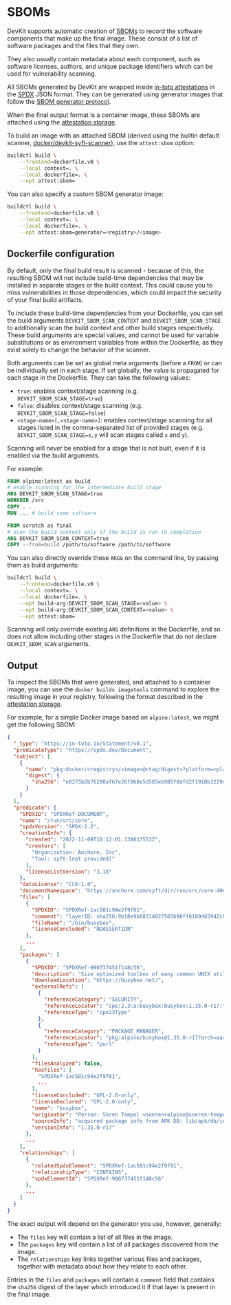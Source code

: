 # SBOMs

DevKit supports automatic creation of [SBOMs](https://en.wikipedia.org/wiki/Software_supply_chain)
to record the software components that make up the final image. These consist
of a list of software packages and the files that they own.

They also usually contain metadata about each component, such as software
licenses, authors, and unique package identifiers which can be used for
vulnerability scanning.

All SBOMs generated by DevKit are wrapped inside [in-toto attestations](https://github.com/in-toto/attestation)
in the [SPDX](https://spdx.dev) JSON format. They can be generated using
generator images that follow the [SBOM generator protocol](./sbom-protocol.md).

When the final output format is a container image, these SBOMs are attached
using the [attestation storage](./attestation-storage.md).

To build an image with an attached SBOM (derived using the builtin default scanner,
[docker/devkit-syft-scanner](https://github.com/docker/devkit-syft-scanner)),
use the `attest:sbom` option:

```bash
buildctl build \
    --frontend=dockerfile.v0 \
    --local context=. \
    --local dockerfile=. \
    --opt attest:sbom=
```

You can also specify a custom SBOM generator image:

```bash
buildctl build \
    --frontend=dockerfile.v0 \
    --local context=. \
    --local dockerfile=. \
    --opt attest:sbom=generator=<registry>/<image>
```

## Dockerfile configuration

By default, only the final build result is scanned - because of this, the
resulting SBOM will not include build-time dependencies that may be installed
in separate stages or the build context. This could cause you to miss
vulnerabilities in those dependencies, which could impact the security of your
final build artifacts.

To include these build-time dependencies from your Dockerfile, you can set the
build arguments `DEVKIT_SBOM_SCAN_CONTEXT` and `DEVKIT_SBOM_SCAN_STAGE` to
additionally scan the build context and other build stages respectively. These
build arguments are special values, and cannot be used for variable
substitutions or as environment variables from within the Dockerfile, as they
exist solely to change the behavior of the scanner.

Both arguments can be set as global meta arguments (before a `FROM`) or can be
individually set in each stage. If set globally, the value is propagated for
each stage in the Dockerfile. They can take the following values:

- `true`: enables context/stage scanning (e.g. `DEVKIT_SBOM_SCAN_STAGE=true`)
- `false`: disables context/stage scanning (e.g. `DEVKIT_SBOM_SCAN_STAGE=false`)
- `<stage-name>[,<stage-name>]`: enables context/stage scanning for all stages
  listed in the comma-separated list of provided stages (e.g.
  `DEVKIT_SBOM_SCAN_STAGE=x,y` will scan stages called `x` and `y`).

Scanning will *never* be enabled for a stage that is not built, even if it is
enabled via the build arguments.

For example:

```dockerfile
FROM alpine:latest as build
# enable scanning for the intermediate build stage
ARG DEVKIT_SBOM_SCAN_STAGE=true
WORKDIR /src
COPY . .
RUN ... # build some software

FROM scratch as final
# scan the build context only if the build is run to completion
ARG DEVKIT_SBOM_SCAN_CONTEXT=true
COPY --from=build /path/to/software /path/to/software
```

You can also directly override these `ARG`s on the command line, by passing
them as build arguments:

```bash
buildctl build \
    --frontend=dockerfile.v0 \
    --local context=. \
    --local dockerfile=. \
    --opt build-arg:DEVKIT_SBOM_SCAN_STAGE=<value> \
    --opt build-arg:DEVKIT_SBOM_SCAN_CONTEXT=<value> \
    --opt attest:sbom=
```

Scanning will only override existing `ARG` definitions in the Dockerfile, and
so does not allow including other stages in the Dockerfile that do not declare
`DEVKIT_SBOM_SCAN` arguments.

## Output

To inspect the SBOMs that were generated, and attached to a container image,
you can use the `docker buildx imagetools` command to explore the resulting
image in your registry, following the format described in the [attestation storage](./attestation-storage.md).

For example, for a simple Docker image based on `alpine:latest`, we might get
the following SBOM:

```json
{
  "_type": "https://in-toto.io/Statement/v0.1",
  "predicateType": "https://spdx.dev/Document",
  "subject": [
    {
      "name": "pkg:docker/<registry>/<image>@<tag/digest>?platform=<platform>",
      "digest": {
        "sha256": "e8275b2b76280af67e26f068e5d585eb905f8dfd2f1918b3229db98133cb4862"
      }
    }
  ],
  "predicate": {
    "SPDXID": "SPDXRef-DOCUMENT",
    "name": "/run/src/core",
    "spdxVersion": "SPDX-2.2",
    "creationInfo": {
      "created": "2022-11-09T10:12:01.338817553Z",
      "creators": [
        "Organization: Anchore, Inc",
        "Tool: syft-[not provided]"
      ],
      "licenseListVersion": "3.18"
    },
    "dataLicense": "CC0-1.0",
    "documentNamespace": "https://anchore.com/syft/dir/run/src/core-4006bb64-24b1-4a22-a18f-94efc6b90edb",
    "files": [
      {
        "SPDXID": "SPDXRef-1ac501c94e2f9f81",
        "comment": "layerID: sha256:9b18e9b68314027565b90ff6189d65942c0f7986da80df008b8431276885218e",
        "fileName": "/bin/busybox",
        "licenseConcluded": "NOASSERTION"
      },
      ...
    ],
    "packages": [
      {
        "SPDXID": "SPDXRef-980737451f148c56",
        "description": "Size optimized toolbox of many common UNIX utilities",
        "downloadLocation": "https://busybox.net/",
        "externalRefs": [
          {
            "referenceCategory": "SECURITY",
            "referenceLocator": "cpe:2.3:a:busybox:busybox:1.35.0-r17:*:*:*:*:*:*:*",
            "referenceType": "cpe23Type"
          },
          {
            "referenceCategory": "PACKAGE_MANAGER",
            "referenceLocator": "pkg:alpine/busybox@1.35.0-r17?arch=aarch64&upstream=busybox&distro=alpine-3.16.2",
            "referenceType": "purl"
          }
        ],
        "filesAnalyzed": false,
        "hasFiles": [
          "SPDXRef-1ac501c94e2f9f81",
          ...
        ],
        "licenseConcluded": "GPL-2.0-only",
        "licenseDeclared": "GPL-2.0-only",
        "name": "busybox",
        "originator": "Person: Sören Tempel <soeren+alpine@soeren-tempel.net>",
        "sourceInfo": "acquired package info from APK DB: lib/apk/db/installed",
        "versionInfo": "1.35.0-r17"
      },
      ...
    ],
    "relationships": [
      {
        "relatedSpdxElement": "SPDXRef-1ac501c94e2f9f81",
        "relationshipType": "CONTAINS",
        "spdxElementId": "SPDXRef-980737451f148c56"
      },
      ...
    ]
  }
}
```

The exact output will depend on the generator you use, however, generally:

- The `files` key will contain a list of all files in the image.
- The `packages` key will contain a list of all packages discovered from the
  image.
- The `relationships` key links together various files and packages, together
  with metadata about how they relate to each other.

Entries in the `files` and `packages` will contain a `comment` field that
contains the `sha256` digest of the layer which introduced it if that layer is
present in the final image.
